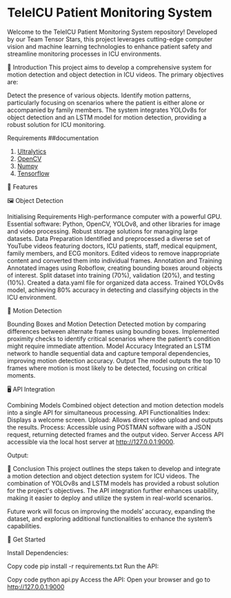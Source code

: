 # TeleICU Patient Monitoring System
Welcome to the TeleICU Patient Monitoring System repository! Developed by our Team Tensor Stars, this project leverages cutting-edge computer vision and machine learning technologies to enhance patient safety and streamline monitoring processes in ICU environments.

📄 Introduction
This project aims to develop a comprehensive system for motion detection and object detection in ICU videos. The primary objectives are:

Detect the presence of various objects.
Identify motion patterns, particularly focusing on scenarios where the patient is either alone or accompanied by family members.
The system integrates YOLOv8s for object detection and an LSTM model for motion detection, providing a robust solution for ICU monitoring.

Requirements
##documentation
1. [Ultralytics](https://docs.ultralytics.com/)
2. [OpenCV](https://docs.opencv.org/4.x/)
3. [Numpy](https://numpy.org/doc/)
4.  [Tensorflow](https://www.tensorflow.org/api_docs)

🎯 Features

🖼 Object Detection

Initialising Requirements
High-performance computer with a powerful GPU.
Essential software: Python, OpenCV, YOLOv8, and other libraries for image and video processing.
Robust storage solutions for managing large datasets.
Data Preparation
Identified and preprocessed a diverse set of YouTube videos featuring doctors, ICU patients, staff, medical equipment, family members, and ECG monitors.
Edited videos to remove inappropriate content and converted them into individual frames.
Annotation and Training
Annotated images using Roboflow, creating bounding boxes around objects of interest.
Split dataset into training (70%), validation (20%), and testing (10%).
Created a data.yaml file for organized data access.
Trained YOLOv8s model, achieving 80% accuracy in detecting and classifying objects in the ICU environment.

🏃 Motion Detection

Bounding Boxes and Motion Detection
Detected motion by comparing differences between alternate frames using bounding boxes.
Implemented proximity checks to identify critical scenarios where the patient’s condition might require immediate attention.
Model Accuracy
Integrated an LSTM network to handle sequential data and capture temporal dependencies, improving motion detection accuracy.
Output
The model outputs the top 10 frames where motion is most likely to be detected, focusing on critical moments.

🖥️ API Integration

Combining Models
Combined object detection and motion detection models into a single API for simultaneous processing.
API Functionalities
Index: Displays a welcome screen.
Upload: Allows direct video upload and outputs the results.
Process: Accessible using POSTMAN software with a JSON request, returning detected frames and the output video.
Server Access
API accessible via the local host server at http://127.0.0.1:9000.

Output:



🏁 Conclusion
This project outlines the steps taken to develop and integrate a motion detection and object detection system for ICU videos. The combination of YOLOv8s and LSTM models has provided a robust solution for the project's objectives. The API integration further enhances usability, making it easier to deploy and utilize the system in real-world scenarios.

Future work will focus on improving the models’ accuracy, expanding the dataset, and exploring additional functionalities to enhance the system’s capabilities.


🚀 Get Started

Install Dependencies:


Copy code
pip install -r requirements.txt
Run the API:


Copy code
python api.py
Access the API:
Open your browser and go to http://127.0.0.1:9000



 










